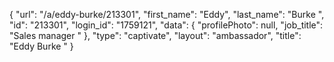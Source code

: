 {
    "url": "\/a\/eddy-burke\/213301",
    "first_name": "Eddy",
    "last_name": "Burke ",
    "id": "213301",
    "login_id": "1759121",
    "data": {
        "profilePhoto": null,
        "job_title": "Sales manager "
    },
    "type": "captivate",
    "layout": "ambassador",
    "title": "Eddy Burke "
}